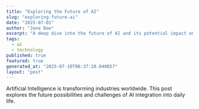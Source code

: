 ```yaml
---
title: "Exploring the Future of AI"
slug: "exploring-future-ai"
date: "2025-07-01"
author: "Jane Doe"
excerpt: "A deep dive into the future of AI and its potential impact on various sectors."
tags:
  - ai
  - technology
published: true
featured: true
generated_at: "2025-07-10T06:37:28.040057"
layout: "post"
---
```


Artificial Intelligence is transforming industries worldwide. This post explores the future possibilities and challenges of AI integration into daily life.